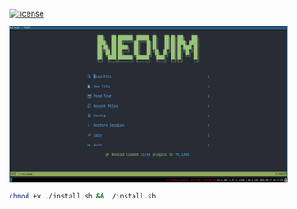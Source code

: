 [![license](https://img.shields.io/github/license/SantosVilanculos/configuration)](https://github.com/SantosVilanculos/configuration/blob/main/LICENSE)

![](./screenshot.png)

```sh
chmod +x ./install.sh && ./install.sh
```
